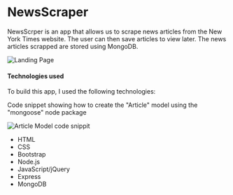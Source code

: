 # NewsScraper

NewsScrper is an app that allows us to scrape news articles from the New York Times website. The user can then save articles to view later. The news articles scrapped are stored using MongoDB.

![Landing Page]("/public/images/newsScraper.png")

#### Technologies used
To build this app, I used the following technologies:

Code snippet showing how to create the "Article" model using the "mongoose" node package

![Article Model code snippit]("/public/images/articleModel.png")

- HTML
- CSS
- Bootstrap
- Node.js
- JavaScript/jQuery
- Express
- MongoDB

